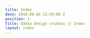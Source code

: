 ```yaml
---
title: Index
date: 2018-06-04 22:59:00 Z
position: 1
Title: Oakka design studios || Index
layout: index
---
```


